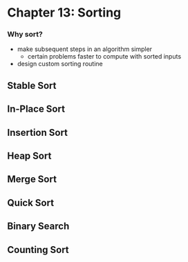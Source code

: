 # Chapter 13: Sorting

### Why sort?
- make subsequent steps in an algorithm simpler
    - certain problems faster to compute with sorted inputs 
- design custom sorting routine 

## Stable Sort
## In-Place Sort


## Insertion Sort
## Heap Sort
## Merge Sort
## Quick Sort
## Binary Search 
## Counting Sort